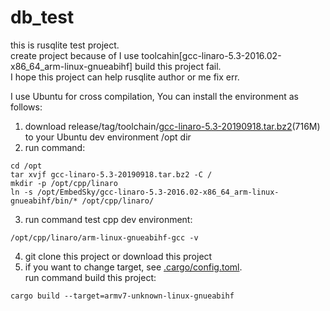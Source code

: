 # db_test

this is rusqlite test project. <br />
create project because of I use toolcahin[gcc-linaro-5.3-2016.02-x86_64_arm-linux-gnueabihf] build this project
fail.<br />
I hope this project can help rusqlite author or me fix err.

I use Ubuntu for cross compilation, You can install the environment as follows:

1. download release/tag/toolchain/<a href="https://github.com/lifeRobot/db_test/releases/download/toolchain/gcc-linaro-5.3-20190918.tar.bz2">gcc-linaro-5.3-20190918.tar.bz2</a>(716M) to your Ubuntu dev environment /opt dir
2. run command:
``` 
cd /opt
tar xvjf gcc-linaro-5.3-20190918.tar.bz2 -C /
mkdir -p /opt/cpp/linaro
ln -s /opt/EmbedSky/gcc-linaro-5.3-2016.02-x86_64_arm-linux-gnueabihf/bin/* /opt/cpp/linaro/
```
3. run command test cpp dev environment:
```
/opt/cpp/linaro/arm-linux-gnueabihf-gcc -v
```
4. git clone this project or download this project
5. if you want to change target, see
   <a href="https://github.com/lifeRobot/db_test/blob/master/.cargo/config.toml">.cargo/config.toml</a>.
   <br />
   run command build this project:
```
cargo build --target=armv7-unknown-linux-gnueabihf
```
